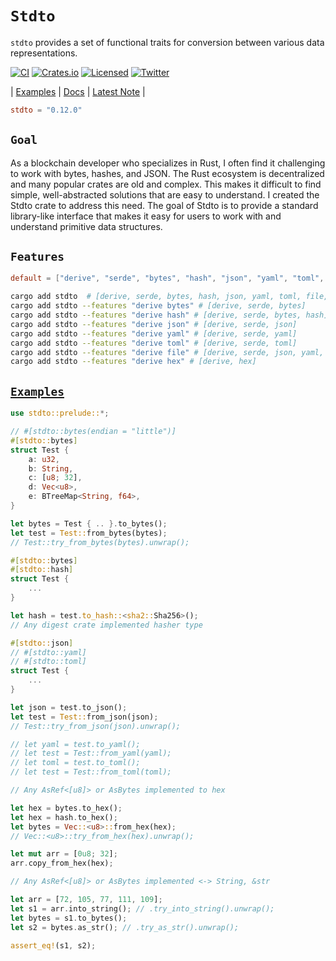 # **`Stdto`**

`stdto` provides a set of functional traits for conversion between various data representations.

[![CI][ci-badge]][ci-url]
[![Crates.io][crates-badge]][crates-url]
[![Licensed][license-badge]][license-url]
[![Twitter][twitter-badge]][twitter-url]

[ci-badge]: https://github.com/just-do-halee/stdto/actions/workflows/ci.yml/badge.svg
[crates-badge]: https://img.shields.io/crates/v/stdto.svg?labelColor=383636
[license-badge]: https://img.shields.io/crates/l/stdto?labelColor=383636
[twitter-badge]: https://img.shields.io/twitter/follow/do_halee?style=flat&logo=twitter&color=4a4646&labelColor=333131&label=just-do-halee
[ci-url]: https://github.com/just-do-halee/stdto/actions
[twitter-url]: https://twitter.com/do_halee
[crates-url]: https://crates.io/crates/stdto
[license-url]: https://github.com/just-do-halee/stdto

| [Examples](./examples/) | [Docs](https://docs.rs/stdto) | [Latest Note](./CHANGELOG.md) |

```toml
stdto = "0.12.0"
```

## **`Goal`**

As a blockchain developer who specializes in Rust, I often find it challenging to work with bytes, hashes, and JSON. The Rust ecosystem is decentralized and many popular crates are old and complex. This makes it difficult to find simple, well-abstracted solutions that are easy to understand. I created the Stdto crate to address this need. The goal of Stdto is to provide a standard library-like interface that makes it easy for users to work with and understand primitive data structures.

## **`Features`**

```toml
default = ["derive", "serde", "bytes", "hash", "json", "yaml", "toml", "file", "hex"]
```
```sh
cargo add stdto  # [derive, serde, bytes, hash, json, yaml, toml, file, hex]
cargo add stdto --features "derive bytes" # [derive, serde, bytes]
cargo add stdto --features "derive hash" # [derive, serde, bytes, hash]
cargo add stdto --features "derive json" # [derive, serde, json]
cargo add stdto --features "derive yaml" # [derive, serde, yaml]
cargo add stdto --features "derive toml" # [derive, serde, toml]
cargo add stdto --features "derive file" # [derive, serde, json, yaml, toml]
cargo add stdto --features "derive hex" # [derive, hex]
```

## [**`Examples`**](./examples/)

```rust
use stdto::prelude::*;
```

```rust
// #[stdto::bytes(endian = "little")]
#[stdto::bytes]
struct Test {
    a: u32,
    b: String,
    c: [u8; 32],
    d: Vec<u8>,
    e: BTreeMap<String, f64>,
}

let bytes = Test { .. }.to_bytes();
let test = Test::from_bytes(bytes);
// Test::try_from_bytes(bytes).unwrap();
```

```rust
#[stdto::bytes]
#[stdto::hash]
struct Test {
    ...
}

let hash = test.to_hash::<sha2::Sha256>();
// Any digest crate implemented hasher type
```

```rust
#[stdto::json]
// #[stdto::yaml]
// #[stdto::toml]
struct Test {
    ...
}

let json = test.to_json();
let test = Test::from_json(json);
// Test::try_from_json(json).unwrap();

// let yaml = test.to_yaml();
// let test = Test::from_yaml(yaml);
// let toml = test.to_toml();
// let test = Test::from_toml(toml);
```

```rust
// Any AsRef<[u8]> or AsBytes implemented to hex

let hex = bytes.to_hex();
let hex = hash.to_hex();
let bytes = Vec::<u8>::from_hex(hex);
// Vec::<u8>::try_from_hex(hex).unwrap();

let mut arr = [0u8; 32];
arr.copy_from_hex(hex);
```

```rust
// Any AsRef<[u8]> or AsBytes implemented <-> String, &str

let arr = [72, 105, 77, 111, 109];
let s1 = arr.into_string(); // .try_into_string().unwrap();
let bytes = s1.to_bytes();
let s2 = bytes.as_str(); // .try_as_str().unwrap();

assert_eq!(s1, s2);
```
